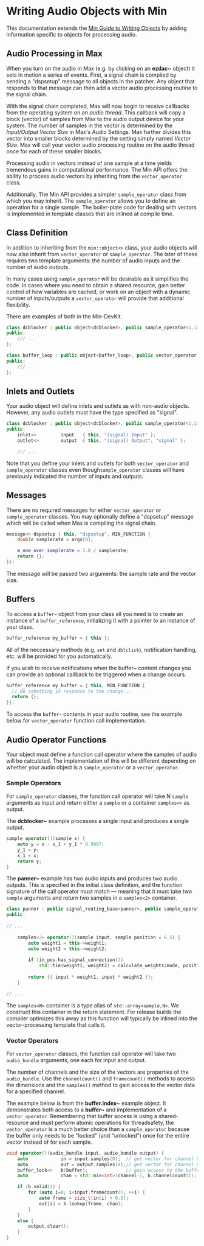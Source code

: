 # Writing Audio Objects with Min

This documentation extends the [Min Guide to Writing Objects](./GuideToWritingObjects) by adding information specific to objects for processing audio.

## Audio Processing in Max

When you turn on the audio in Max (e.g. by clicking on an **ezdac~** object) it sets in motion a series of events.  First, a signal chain is compiled by sending a "dspsetup" message to all objects in the patcher. Any object that responds to that message can then add a vector audio processing routine to the signal chain.

With the signal chain completed, Max will now begin to receive callbacks from the operating system on an *audio thread*. This callback will copy a block (vector) of samples from Max to the audio output device for your system. The number of samples in the vector is determined by the *Input/Output Vector Size* in Max's Audio Settings. Max further divides this vector into smaller blocks determined by the setting simply named *Vector Size*. Max will call your vector audio processing routine on the audio thread once for each of these smaller blocks.

Processing audio in vectors instead of one sample at a time yields tremendous gains in computational performance. The Min API offers the ability to process audio vectors by inheriting from the `vector_operator` class.

Additionally, The Min API provides a simpler `sample_operator` class from which you may inherit. The `sample_operator` allows you to define an operation for a single sample. The boiler-plate code for dealing with vectors is implemented in template classes that are inlined at compile time.

## Class Definition

In addition to inheriting from the `min::object<>` class, your audio objects will now also inherit from `vector_operator` or `sample_operator`. The later of these requires two template arguments: the number of audio inputs and the number of audio outputs.

In many cases using `sample_operator` will be desirable as it simplifies the code. In cases where you need to obtain a shared resource, gain better control of how variables are cached, or work on an object with a dynamic number of inputs/outputs a `vector_operator` will provide that additional flexibility.

There are examples of both in the Min-DevKit.

```c++
class dcblocker : public object<dcblocker>, public sample_operator<1,1> {
public:
	/// ...
};
```

```c++
class buffer_loop : public object<buffer_loop>, public vector_operator {
public:
	/// ...
};
```

## Inlets and Outlets

Your audio object will define inlets and outlets as with non-audio objects. However, any audio outlets must have the type specified as "signal".

```c++
class dcblocker : public object<dcblocker>, public sample_operator<1,1> {
public:
	inlet<>			input	{ this, "(signal) Input" };
	outlet<>		output	{ this, "(signal) Output", "signal" };

	/// ...
```

Note that you define your inlets and outlets for both `vector_operator` and `sample_operator` classes even though`sample_operator` classes will have previously indicated the number of inputs and outputs.

## Messages

There are no required messages for either `vector_operator` or `sample_operator` classes. You may optionally define a "dspsetup" message which will be called when Max is compiling the signal chain.

```c++
message<> dspsetup { this, "dspsetup", MIN_FUNCTION {
	double samplerate = args[0];

	m_one_over_samplerate = 1.0 / samplerate;
	return {};
}};
```
The message will be passed two arguments: the sample rate and the vector size.

## Buffers

To access a `buffer~` object from your class all you need is to create an instance of a `buffer_reference`, initializing it with a pointer to an instance of your class.

```c++
buffer_reference my_buffer = { this };
```

All of the neccessary methods (e.g. `set` and `dblclick`), notification handling, etc. will be provided for you automatically.

If you wish to receive notifications when the buffer~ content changes you can provide an optional callback to be triggered when a change occurs.

```c++
buffer_reference my_buffer = { this, MIN_FUNCTION {
  // do something in response to the change...
  return {};
}};
```

To access the `buffer~` contents in your audio routine, see the example below for `vector_operator` function call implementation.

## Audio Operator Functions

Your object must define a function call operator where the samples of audio will be calculated. The implementation of this will be different depending on whether your audio object is a `sample_operator` or a `vector_operator`.

### Sample Operators

For `sample_operator` classes, the function call operator will take N `sample` arguments as input and return either a `sample` or a container `samples<>` as output.  

The **dcblocker~** example processes a single input and produces a single output.

```c++
sample operator()(sample x) {
	auto y = x - x_1 + y_1 * 0.9997;
	y_1 = y;
	x_1 = x;
	return y;
}
```

The **panner~** example has two audio inputs and produces two audio outputs. This is specified in the initial class definition, and the function signature of the call operator must match — meaning that it must take two `sample` arguments and return two samples in a `samples<2>`  container. 

```c++
class panner : public signal_routing_base<panner>, public sample_operator<2,2> {
public:
  
// ...
  
	samples<2> operator()(sample input, sample position = 0.5) {
		auto weight1 = this->weight1;
		auto weight2 = this->weight2;
		
		if (in_pos.has_signal_connection())
			std::tie(weight1, weight2) = calculate_weights(mode, position);
		
		return {{ input * weight1, input * weight2 }};
	}

// ...
```

The `samples<N>` container is a type alias of `std::array<sample,N>`. We construct this container in the return statement. For release builds the compiler optimizes this away as this function will typically be inlined into the vector-processing template that calls it.

### Vector Operators

For `vector_operator` classes, the function call operator will take two `audio_bundle` arguments, one each for input and output. 

The number of channels and the size of the vectors are properties of the `audio_bundle`.  Use the `channelcount()` and `framecount()` methods to access the dimensions and the `samples()` method to gain access to the vector data for a specified channel.

The example below is from the **buffer.index~** example object. It demonstrates both access to a **buffer~** and implementation of a `vector_operator`. Remembering that buffer access is using a shared-resource and must perform atomic operations for threadsafety, the `vector_operator` is a much better choice than a `sample_operator` because the buffer only needs to be "locked" (and "unlocked") once for the entire vector instead of for each sample.

```c++
void operator()(audio_bundle input, audio_bundle output) {
	auto			in = input.samples(0);	// get vector for channel 0 (first channel)
	auto			out = output.samples(0);// get vector for channel 0 (first channel)
	buffer_lock<>	b(buffer);				// gain access to the buffer~ content
	auto			chan = std::min<int>(channel-1, b.channelcount()); // 1-based channel attr

	if (b.valid()) {
		for (auto i=0; i<input.framecount(); ++i) {
			auto frame = size_t(in[i] + 0.5);
			out[i] = b.lookup(frame, chan);
		}
	}
	else {
		output.clear();
	}
}
```

